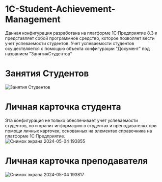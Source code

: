 # 1C-Student-Achievement-Management
Данная конфигурация разработана на платформе 1С:Предприятие 8.3 и представляет собой программное средство, которое позволяет вести учет успеваемости студентов.
Учет успеваемости студентов осуществляется с помощью объекта конфигурации "Документ" под названием "ЗанятияСтудентов"
# Занятия Студентов
![Занятия Студентов](https://github.com/fetgrigory/1C-Student-Achievement-Management/assets/157891679/a95ab498-fb3a-4abc-a63b-d1f8f54fd35c)




# Личная карточка студента
Эта конфигурация не только обеспечивает учет успеваемости студентов, но и хранит информацию о студентах и преподавателях при помощи личных карточек, основанных на элементах справочника на платформе 1С:Предприятие.<br />
![Снимок экрана 2024-05-04 193855](https://github.com/fetgrigory/1C-Student-Achievement-Management/assets/157891679/c2fac5a9-1c80-412f-9efe-48c837a05410)
# Личная карточка преподавателя
![Снимок экрана 2024-05-04 193817](https://github.com/fetgrigory/1C-Student-Achievement-Management/assets/157891679/c3b92fd6-13da-4190-98e2-217e1986ccdf)
